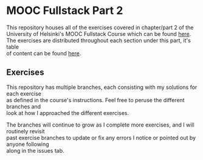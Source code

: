 # MOOC Fullstack Part 2

This repository houses all of the exercises covered in chapter/part 2 of the  
University of Helsinki's MOOC Fullstack Course which can be found [here](https://fullstackopen.com/en/).
The exercises are distributed throughout each section under this part, it's table  
of content can be found [here](https://fullstackopen.com/en/part2).

## Exercises

This repository has multiple branches, each consisting with my solutions for each exercise  
as defined in the course's instructions. Feel free to peruse the different branches and  
look at how I approached the different exercises.

The branches will continue to grow as I complete more exercises, and I will routinely revisit  
past exercise branches to update or fix any errors I notice or pointed out by anyone following  
along in the issues tab.
